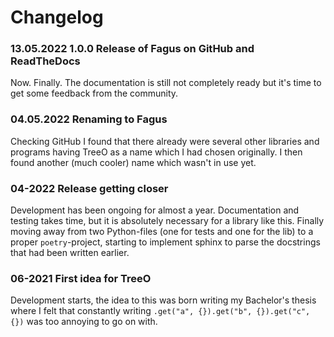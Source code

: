 # Changelog

### 13.05.2022 1.0.0 Release of Fagus on GitHub and ReadTheDocs
Now. Finally. The documentation is still not completely ready but it's time to get some feedback from the community.

### 04.05.2022 Renaming to Fagus
Checking GitHub I found that there already were several other libraries and programs having TreeO as a name which I had chosen originally. I then found another (much cooler) name which wasn't in use yet.

### 04-2022 Release getting closer
Development has been ongoing for almost a year. Documentation and testing takes time, but it is absolutely necessary for a library like this. Finally moving away from two Python-files (one for tests and one for the lib) to a proper `poetry`-project, starting to implement sphinx to parse the docstrings that had been written earlier.

### 06-2021 First idea for TreeO
Development starts, the idea to this was born writing my Bachelor's thesis where I felt that constantly writing `.get("a", {}).get("b", {}).get("c", {})` was too annoying to go on with.
